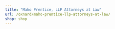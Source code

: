 ```yaml
---
title: "Maho Prentice, LLP Attorneys at Law"
url: /oxnard/maho-prentice-llp-attorneys-at-law/
shop: shop
---
```

